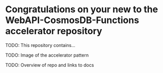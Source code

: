 # Congratulations on your new to the WebAPI-CosmosDB-Functions accelerator repository

TODO: This repository contains...

TODO: Image of the accelerator pattern

TODO: Overview of repo and links to docs
